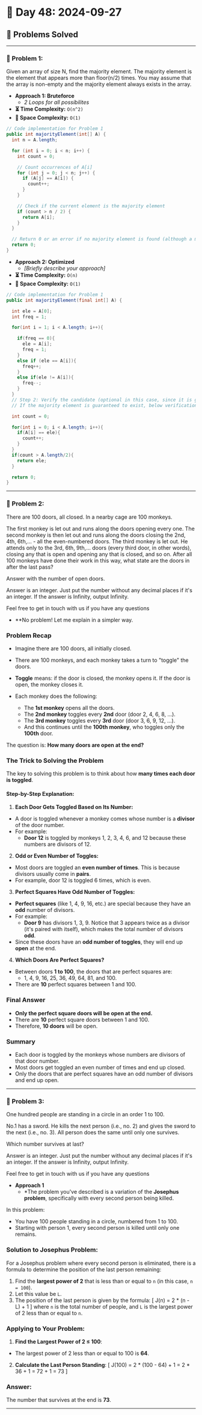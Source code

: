 
# 📅 Day 48: 2024-09-27

## 🚀 Problems Solved

---

### 🧩 Problem 1: 
Given an array of size N, find the majority element. The majority element is the element that appears more than floor(n/2) times.
You may assume that the array is non-empty and the majority element always exists in the array.
- **Approach 1: Bruteforce**
  - *2 Loops for all possibilites*
- **⏳ Time Complexity:** `O(n^2)`
- **💾 Space Complexity:** `O(1)`

```java
// Code implementation for Problem 1
public int majorityElement(int[] A) {
  int n = A.length;

  for (int i = 0; i < n; i++) {
    int count = 0;

    // Count occurrences of A[i]
    for (int j = 0; j < n; j++) {
      if (A[j] == A[i]) {
        count++;
      }
    }

    // Check if the current element is the majority element
    if (count > n / 2) {
      return A[i];
    }
  }

  // Return 0 or an error if no majority element is found (although a majority element is guaranteed)
  return 0;
}

```

- **Approach 2: Optimized**
  - *[Briefly describe your approach]*
- **⏳ Time Complexity:** `O(n)`
- **💾 Space Complexity:** `O(1)`

```java
// Code implementation for Problem 1
public int majorityElement(final int[] A) {

  int ele = A[0];
  int freq = 1;

  for(int i = 1; i < A.length; i++){

    if(freq == 0){
      ele = A[i];
      freq = 1;
    }
    else if (ele == A[i]){
      freq++;
    }
    else if(ele != A[i]){
      freq--;
    }
  }
  // Step 2: Verify the candidate (optional in this case, since it is guaranteed to exist)
  // If the majority element is guaranteed to exist, below verification step is not strictly necessary.

  int count = 0;

  for(int i = 0; i < A.length; i++){
    if(A[i] == ele){
      count++;
    }
  }
  if(count > A.length/2){
    return ele;
  }

  return 0;
}
```

---

### 🧩 Problem 2: 
There are 100 doors, all closed. In a nearby cage are 100 monkeys.

The first monkey is let out and runs along the doors opening every one. The second monkey is then let out and runs along the doors closing the 2nd, 4th, 6th,… - all the even-numbered doors. The third monkey is let out. He attends only to the 3rd, 6th, 9th,… doors (every third door, in other words), closing any that is open and opening any that is closed, and so on. After all 100 monkeys have done their work in this way, what state are the doors in after the last pass?

Answer with the number of open doors.

Answer is an integer. Just put the number without any decimal places if it's an integer. If the answer is Infinity, output Infinity.

Feel free to get in touch with us if you have any questions
- **No problem! Let me explain in a simpler way.

### Problem Recap
- Imagine there are 100 doors, all initially closed.
- There are 100 monkeys, and each monkey takes a turn to "toggle" the doors.
- **Toggle** means: if the door is closed, the monkey opens it. If the door is open, the monkey closes it.

- Each monkey does the following:
  - The **1st monkey** opens all the doors.
  - The **2nd monkey** toggles every **2nd** door (door 2, 4, 6, 8, …).
  - The **3rd monkey** toggles every **3rd** door (door 3, 6, 9, 12, …).
  - And this continues until the **100th monkey**, who toggles only the **100th** door.

The question is: **How many doors are open at the end?**

### The Trick to Solving the Problem
The key to solving this problem is to think about how **many times each door is toggled**.

#### Step-by-Step Explanation:
1. **Each Door Gets Toggled Based on Its Number:**
  - A door is toggled whenever a monkey comes whose number is a **divisor** of the door number.
  - For example:
    - **Door 12** is toggled by monkeys 1, 2, 3, 4, 6, and 12 because these numbers are divisors of 12.

2. **Odd or Even Number of Toggles:**
  - Most doors are toggled an **even number of times**. This is because divisors usually come in **pairs**.
  - For example, door 12 is toggled 6 times, which is even.

3. **Perfect Squares Have Odd Number of Toggles:**
  - **Perfect squares** (like 1, 4, 9, 16, etc.) are special because they have an **odd** number of divisors.
  - For example:
    - **Door 9** has divisors 1, 3, 9. Notice that 3 appears twice as a divisor (it's paired with itself), which makes the total number of divisors **odd**.
  - Since these doors have an **odd number of toggles**, they will end up **open** at the end.

4. **Which Doors Are Perfect Squares?**
  - Between doors **1 to 100**, the doors that are perfect squares are:
    - 1, 4, 9, 16, 25, 36, 49, 64, 81, and 100.
  - There are **10** perfect squares between 1 and 100.

### Final Answer
- **Only the perfect square doors will be open at the end.**
- There are **10** perfect square doors between 1 and 100.
- Therefore, **10 doors** will be open.

### Summary
- Each door is toggled by the monkeys whose numbers are divisors of that door number.
- Most doors get toggled an even number of times and end up closed.
- Only the doors that are perfect squares have an odd number of divisors and end up open.
---

### 🧩 Problem 3:
One hundred people are standing in a circle in an order 1 to 100.

No.1 has a sword. He kills the next person (i.e., no. 2) and gives the sword to the next (i.e., no. 3). All person does the same until only one survives.

Which number survives at last?

Answer is an integer. Just put the number without any decimal places if it's an integer. If the answer is Infinity, output Infinity.

Feel free to get in touch with us if you have any questions
- **Approach 1**
  - *The problem you've described is a variation of the **Josephus problem**, specifically with every second person being killed.

In this problem:
- You have 100 people standing in a circle, numbered from 1 to 100.
- Starting with person 1, every second person is killed until only one remains.

### Solution to Josephus Problem:
For a Josephus problem where every second person is eliminated, there is a formula to determine the position of the last person remaining:

1. Find the **largest power of 2** that is less than or equal to `n` (in this case, `n = 100`).
2. Let this value be `L`.
3. The position of the last person is given by the formula:
   \[
   J(n) = 2 * (n - L) + 1
   \]
   where `n` is the total number of people, and `L` is the largest power of 2 less than or equal to `n`.

### Applying to Your Problem:
1. **Find the Largest Power of 2 ≤ 100**:
  - The largest power of 2 less than or equal to 100 is **64**.

2. **Calculate the Last Person Standing**:
   \[
   J(100) = 2 * (100 - 64) + 1 = 2 * 36 + 1 = 72 + 1 = 73
   \]

### Answer:
The number that survives at the end is **73**.

---

